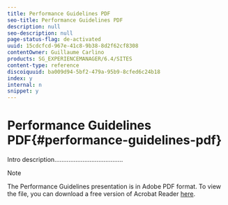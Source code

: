 ```yaml
---
title: Performance Guidelines PDF
seo-title: Performance Guidelines PDF
description: null
seo-description: null
page-status-flag: de-activated
uuid: 15cdcfcd-967e-41c8-9b38-8d2f62cf8308
contentOwner: Guillaume Carlino
products: SG_EXPERIENCEMANAGER/6.4/SITES
content-type: reference
discoiquuid: ba009d94-5bf2-479a-95b9-8cfed6c24b18
index: y
internal: n
snippet: y
---
```


# Performance Guidelines PDF{#performance-guidelines-pdf}

Intro description.......................................

[](assets/aem_6_2_performanceguidelines.pdf)

>[!NOTE]
>
>The Performance Guidelines presentation is in Adobe PDF format. To view the file, you can download a free version of Acrobat Reader [here](https://get.adobe.com/reader/).

